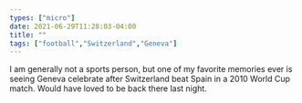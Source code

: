 ```yaml
---
types: ["micro"]
date: 2021-06-29T11:28:03-04:00
title: ""
tags: ["football","Switzerland","Geneva"]
---
```

I am generally not a sports person, but one of my favorite memories ever is seeing Geneva celebrate after Switzerland beat Spain in a 2010 World Cup match. Would have loved to be back there last night.
